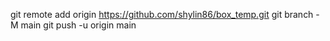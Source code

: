git remote add origin https://github.com/shylin86/box_temp.git
git branch -M main
git push -u origin main
